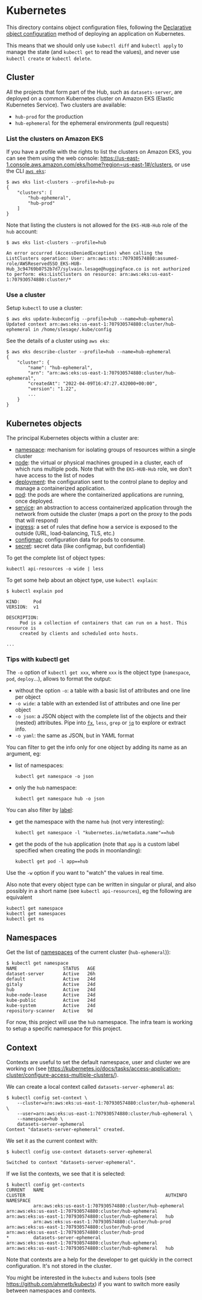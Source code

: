 # Kubernetes

This directory contains object configuration files, following the [Declarative object configuration](https://kubernetes.io/docs/concepts/overview/working-with-objects/object-management/#declarative-object-configuration) method of deploying an application on Kubernetes.

This means that we should only use `kubectl diff` and `kubectl apply` to manage the state (and `kubectl get` to read the values), and never use `kubectl create` or `kubectl delete`.

## Cluster

All the projects that form part of the Hub, such as `datasets-server`, are deployed on a common Kubernetes cluster on Amazon EKS (Elastic Kubernetes Service). Two clusters are available:

- `hub-prod` for the production
- `hub-ephemeral` for the ephemeral environments (pull requests)

### List the clusters on Amazon EKS

If you have a profile with the rights to list the clusters on Amazon EKS, you can see them using the web console: https://us-east-1.console.aws.amazon.com/eks/home?region=us-east-1#/clusters, or use the CLI [`aws eks`](https://docs.aws.amazon.com/cli/latest/reference/eks/index.html):

```
$ aws eks list-clusters --profile=hub-pu
{
    "clusters": [
        "hub-ephemeral",
        "hub-prod"
    ]
}
```

Note that listing the clusters is not allowed for the `EKS-HUB-Hub` role of the `hub` account:

```
$ aws eks list-clusters --profile=hub

An error occurred (AccessDeniedException) when calling the ListClusters operation: User: arn:aws:sts::707930574880:assumed-role/AWSReservedSSO_EKS-HUB-Hub_3c94769b0752b7d7/sylvain.lesage@huggingface.co is not authorized to perform: eks:ListClusters on resource: arn:aws:eks:us-east-1:707930574880:cluster/*
```

### Use a cluster

Setup `kubectl` to use a cluster:

```
$ aws eks update-kubeconfig --profile=hub --name=hub-ephemeral
Updated context arn:aws:eks:us-east-1:707930574880:cluster/hub-ephemeral in /home/slesage/.kube/config
```

See the details of a cluster using `aws eks`:

```
$ aws eks describe-cluster --profile=hub --name=hub-ephemeral
{
    "cluster": {
        "name": "hub-ephemeral",
        "arn": "arn:aws:eks:us-east-1:707930574880:cluster/hub-ephemeral",
        "createdAt": "2022-04-09T16:47:27.432000+00:00",
        "version": "1.22",
        ...
    }
}
```

## Kubernetes objects

The principal Kubernetes objects within a cluster are:

- [namespace](https://kubernetes.io/docs/concepts/overview/working-with-objects/namespaces/): mechanism for isolating groups of resources within a single cluster
- [node](https://kubernetes.io/docs/tutorials/kubernetes-basics/explore/explore-intro/): the virtual or physical machines grouped in a cluster, each of which runs multiple pods. Note that with the `EKS-HUB-Hub` role, we don't have access to the list of nodes
- [deployment](https://kubernetes.io/docs/tutorials/kubernetes-basics/deploy-app/deploy-intro/): the configuration sent to the control plane to deploy and manage a containerized application.
- [pod](https://kubernetes.io/docs/concepts/workloads/pods/): the pods are where the containerized applications are running, once deployed.
- [service](https://kubernetes.io/docs/concepts/services-networking/service/): an abstraction to access containerized application through the network from outside the cluster (maps a port on the proxy to the pods that will respond)
- [ingress](https://kubernetes.io/docs/concepts/services-networking/ingress/): a set of rules that define how a service is exposed to the outside (URL, load-balancing, TLS, etc.)
- [configmap](https://kubernetes.io/docs/concepts/configuration/configmap/): configuration data for pods to consume.
- [secret](https://kubernetes.io/docs/concepts/configuration/secret/): secret data (like configmap, but confidential)

To get the complete list of object types:

```
kubectl api-resources -o wide | less
```

To get some help about an object type, use `kubectl explain`:

```
$ kubectl explain pod

KIND:     Pod
VERSION:  v1

DESCRIPTION:
     Pod is a collection of containers that can run on a host. This resource is
     created by clients and scheduled onto hosts.

...
```

### Tips with kubectl get

The `-o` option of `kubectl get xxx`, where `xxx` is the object type (`namespace`, `pod`, `deploy`...), allows to format the output:

- without the option `-o`: a table with a basic list of attributes and one line per object
- `-o wide`: a table with an extended list of attributes and one line per object
- `-o json`: a JSON object with the complete list of the objects and their (nested) attributes. Pipe into [`fx`](https://github.com/antonmedv/fx), `less`, `grep` or [`jq`](https://stedolan.github.io/jq/) to explore or extract info.
- `-o yaml`: the same as JSON, but in YAML format

You can filter to get the info only for one object by adding its name as an argument, eg:

- list of namespaces:

  ```
  kubectl get namespace -o json
  ```

- only the `hub` namespace:

  ```
  kubectl get namespace hub -o json
  ```

You can also filter by [label](https://kubernetes.io/docs/concepts/overview/working-with-objects/labels/):

- get the namespace with the name `hub` (not very interesting):

  ```
  kubectl get namespace -l "kubernetes.io/metadata.name"==hub
  ```

- get the pods of the `hub` application (note that `app` is a custom label specified when creating the pods in moonlanding):

  ```
  kubectl get pod -l app==hub
  ```

Use the `-w` option if you want to "watch" the values in real time.

Also note that every object type can be written in singular or plural, and also possibly in a short name (see `kubectl api-resources`), eg the following are equivalent

```
kubectl get namespace
kubectl get namespaces
kubectl get ns
```

## Namespaces

Get the list of [namespaces](https://kubernetes.io/docs/concepts/overview/working-with-objects/namespaces/) of the current cluster (`hub-ephemeral`)):

```
$ kubectl get namespace
NAME                 STATUS   AGE
dataset-server       Active   26h
default              Active   24d
gitaly               Active   24d
hub                  Active   24d
kube-node-lease      Active   24d
kube-public          Active   24d
kube-system          Active   24d
repository-scanner   Active   9d
```

For now, this project will use the `hub` namespace. The infra team is working to setup a specific namespace for this project.

## Context

Contexts are useful to set the default namespace, user and cluster we are working on (see https://kubernetes.io/docs/tasks/access-application-cluster/configure-access-multiple-clusters/).

We can create a local context called `datasets-server-ephemeral` as:

```
$ kubectl config set-context \
    --cluster=arn:aws:eks:us-east-1:707930574880:cluster/hub-ephemeral \
    --user=arn:aws:eks:us-east-1:707930574880:cluster/hub-ephemeral \
    --namespace=hub \
    datasets-server-ephemeral
Context "datasets-server-ephemeral" created.
```

We set it as the current context with:

```
$ kubectl config use-context datasets-server-ephemeral

Switched to context "datasets-server-ephemeral".
```

If we list the contexts, we see that it is selected:

```
$ kubectl config get-contexts
CURRENT   NAME                                                       CLUSTER                                                    AUTHINFO                                                   NAMESPACE
          arn:aws:eks:us-east-1:707930574880:cluster/hub-ephemeral   arn:aws:eks:us-east-1:707930574880:cluster/hub-ephemeral   arn:aws:eks:us-east-1:707930574880:cluster/hub-ephemeral   hub
          arn:aws:eks:us-east-1:707930574880:cluster/hub-prod        arn:aws:eks:us-east-1:707930574880:cluster/hub-prod        arn:aws:eks:us-east-1:707930574880:cluster/hub-prod
*         datasets-server-ephemeral                                  arn:aws:eks:us-east-1:707930574880:cluster/hub-ephemeral   arn:aws:eks:us-east-1:707930574880:cluster/hub-ephemeral   hub
```

Note that contexts are a help for the developer to get quickly in the correct configuration. It's not stored in the cluster.

You might be interested in the `kubectx` and `kubens` tools (see https://github.com/ahmetb/kubectx) if you want to switch more easily between namespaces and contexts.
